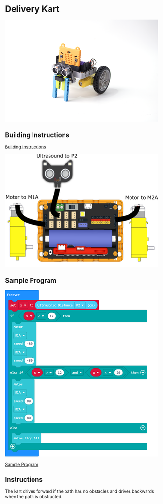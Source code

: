 # Delivery Kart

![](../images/kart.png)

## Building Instructions

[Building Instructions](https://drive.google.com/drive/folders/1wg_edUZFrqyUONA0FJ6vFBkGArRsfnf4?usp=sharing)

![](../images/kart_wire.png)

## Sample Program

![](../images/kart_code1.png)

[Sample Program](https://makecode.microbit.org/_CEoC4V46mXmz)

## Instructions

The kart drives forward if the path has no obstacles and drives backwards when the path is obstructed.